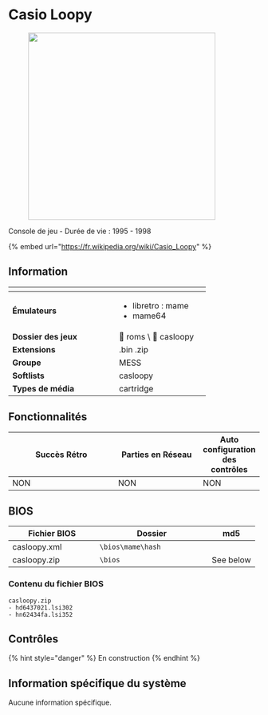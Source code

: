 # Casio Loopy

<div align="left">

<figure><picture><source srcset="https://raw.githubusercontent.com/fabricecaruso/es-theme-carbon/5e8d8070cabfa15865e3d2a2b873bb55ec1e1768/art/logos/loopy.svg" media="(prefers-color-scheme: dark)"><img src="broken-reference" alt="" width="375"></picture><figcaption></figcaption></figure>

</div>

Console de jeu - Durée de vie : 1995 - 1998

{% embed url="https://fr.wikipedia.org/wiki/Casio_Loopy" %}

## Information

<table data-header-hidden><thead><tr><th width="198"></th><th></th><th data-hidden></th></tr></thead><tbody><tr><td><strong>Émulateurs</strong></td><td><ul><li>libretro : mame</li><li>mame64</li></ul></td><td></td></tr><tr><td><strong>Dossier des jeux</strong></td><td><span data-gb-custom-inline data-tag="emoji" data-code="1f4c1">📁</span> roms \ <span data-gb-custom-inline data-tag="emoji" data-code="1f4c2">📂</span> casloopy</td><td></td></tr><tr><td><strong>Extensions</strong></td><td>.bin .zip</td><td></td></tr><tr><td><strong>Groupe</strong></td><td>MESS</td><td></td></tr><tr><td><strong>Softlists</strong></td><td>casloopy</td><td></td></tr><tr><td><strong>Types de média</strong></td><td>cartridge</td><td></td></tr></tbody></table>

## Fonctionnalités

<table><thead><tr><th width="245">Succès Rétro</th><th width="188">Parties en Réseau</th><th>Auto configuration des contrôles</th></tr></thead><tbody><tr><td>NON</td><td>NON</td><td>NON</td></tr></tbody></table>

## BIOS

<table><thead><tr><th width="159">Fichier BIOS</th><th width="209.03610108303252">Dossier</th><th>md5</th></tr></thead><tbody><tr><td>casloopy.xml</td><td><code>\bios\mame\hash</code></td><td></td></tr><tr><td>casloopy.zip</td><td><code>\bios</code></td><td>See below</td></tr></tbody></table>

### Contenu du fichier BIOS

```
casloopy.zip
- hd6437021.lsi302
- hn62434fa.lsi352
```

## Contrôles

{% hint style="danger" %}
En construction
{% endhint %}

## Information spécifique du système

Aucune information spécifique.
